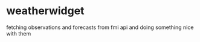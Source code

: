 # weatherwidget
fetching observations and forecasts from fmi api and doing something nice with them
